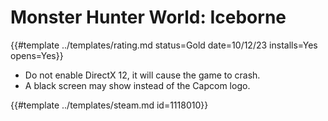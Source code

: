 # Monster Hunter World: Iceborne

{{#template ../templates/rating.md status=Gold date=10/12/23 installs=Yes opens=Yes}}

- Do not enable DirectX 12, it will cause the game to crash.
- A black screen may show instead of the Capcom logo.

{{#template ../templates/steam.md id=1118010}}